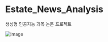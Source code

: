 # Estate_News_Analysis
생성형 인공지능 과목 논문 프로젝트

![image](https://github.com/user-attachments/assets/8a7480a0-33cd-4f5c-9c75-891bd6a2ea65)
